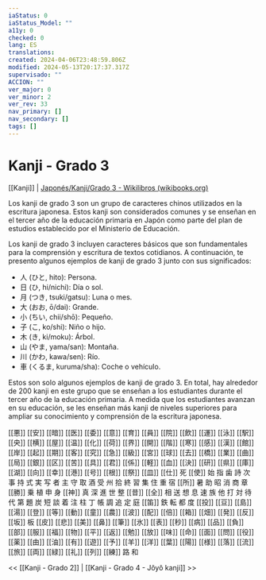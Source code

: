 ```yaml
---
iaStatus: 0
iaStatus_Model: ""
a11y: 0
checked: 0
lang: ES
translations: 
created: 2024-04-06T23:48:59.806Z
modified: 2024-05-13T20:17:37.317Z
supervisado: ""
ACCION: ""
ver_major: 0
ver_minor: 2
ver_rev: 33
nav_primary: []
nav_secondary: []
tags: []
---
```

# Kanji - Grado 3

[[Kanji]] | [Japonés/Kanji/Grado 3 - Wikilibros (wikibooks.org)](https://es.wikibooks.org/wiki/Japon%C3%A9s/Kanji/Grado_3)
  
Los kanji de grado 3 son un grupo de caracteres chinos utilizados en la escritura japonesa. Estos kanji son considerados comunes y se enseñan en el tercer año de la educación primaria en Japón como parte del plan de estudios establecido por el Ministerio de Educación.

Los kanji de grado 3 incluyen caracteres básicos que son fundamentales para la comprensión y escritura de textos cotidianos. A continuación, te presento algunos ejemplos de kanji de grado 3 junto con sus significados:

- 人 (ひと, hito): Persona.
- 日 (ひ, hi/nichi): Día o sol.
- 月 (つき, tsuki/gatsu): Luna o mes.
- 大 (おお, ō/dai): Grande.
- 小 (ちい, chii/shō): Pequeño.
- 子 (こ, ko/shi): Niño o hijo.
- 木 (き, ki/moku): Árbol.
- 山 (やま, yama/san): Montaña.
- 川 (かわ, kawa/sen): Río.
- 車 (くるま, kuruma/sha): Coche o vehículo.

Estos son solo algunos ejemplos de kanji de grado 3. En total, hay alrededor de 200 kanji en este grupo que se enseñan a los estudiantes durante el tercer año de la educación primaria. A medida que los estudiantes avanzan en su educación, se les enseñan más kanji de niveles superiores para ampliar su conocimiento y comprensión de la escritura japonesa.

[[悪]] [[安]] [[暗]] [[医]] [[委]] [[意]] [[育]] [[員]] [[院]] [[飲]] [[運]] [[泳]] [[駅]] [[央]] [[横]] [[屋]] [[温]] [[化]] [[荷]] [[界]] [[開]] [[階]] [[寒]] [[感]] [[漢]] [[館]] [[岸]] [[起]] [[期]] [[客]] [[究]] [[急]] [[級]] [[宮]] [[球]] [[去]] [[橋]] [[業]] [[曲]] [[局]] [[銀]] [[区]] [[苦]] [[具]] [[君]] [[係]] [[軽]] [[血]] [[決]] [[研]] [[県]] [[庫]] [[湖]] [[向]] [[幸]] [[港]] [[号]] [[根]] [[祭]] [[皿]] [[仕]] 死 [[使]] 始 指 歯 詩 次 事 持 式 実 写 者 主 守 取 酒 受 州 拾 終 習 集 住 重 宿 [[所]] 暑 助 昭 消 商 章 [[勝]] 乗 植 申 身 [[神]] 真 深 進 世 整 [[昔]] [[全]] 相 送 想 息 速 族 他 打 対 待 代 第 題 炭 短 談 着 注 柱 丁 帳 調 追 定 庭 [[笛]] 鉄 転 都 度 [[投]] [[豆]] [[島]] [[湯]] [[登]] [[等]] [[動]] [[童]] [[農]] [[波]] [[配]] [[倍]] [[箱]] [[畑]] [[発]] [[反]] [[坂]] 板 [[皮]] [[悲]] [[美]] [[鼻]] [[筆]] [[氷]] [[表]] [[秒]] [[病]] [[品]] [[負]] [[部]] [[服]] [[福]] [[物]] [[平]] [[返]] [[勉]] [[放]] [[味]] [[命]] [[面]] [[問]] [[役]] [[薬]] [[由]] [[油]] [[有]] [[遊]] [[予]] [[羊]] [[洋]] [[葉]] [[陽]] [[様]] [[落]] [[流]] [[旅]] [[両]] [[緑]] [[礼]] [[列]] [[練]] 路 和

 << [[Kanji - Grado 2]] | [[Kanji - Grado 4 - Jôyô kanji]] >>